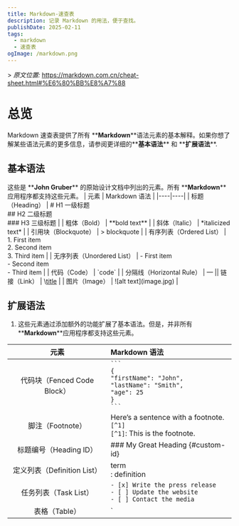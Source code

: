 ```yaml
---
title: Markdown-速查表
description: 记录 Markdown 的用法，便于查找。
publishDate: 2025-02-11
tags:
  - markdown
  - 速查表
ogImage: /markdown.png
---
```

\> *原文位置:* <https://markdown.com.cn/cheat-sheet.html#%E6%80%BB%E8%A7%88>

# 总览

Markdown 速查表提供了所有 \*\***Markdown**\*\*语法元素的基本解释。如果你想了解某些语法元素的更多信息，请参阅更详细的\*\***基本语法**\*\* 和 \*\***扩展语法**\*\*.

## 基本语法

这些是 \*\***John Gruber**\*\* 的原始设计文档中列出的元素。所有 \*\***Markdown**\*\*应用程序都支持这些元素。
| 元素 | Markdown 语法 |
|----|----|
| 标题（Heading） | # H1 一级标题<br> ## H2 二级标题<br> ### H3 三级标题 |
| 粗体（Bold） | \*\*bold text\*\* |
| 斜体（Italic） | \*italicized text\* |
| 引用块（Blockquote） | > blockquote |
| 有序列表（Ordered List） | 1. First item<br> 2. Second item<br> 3. Third item |
| 无序列表（Unordered List） | - First item<br> - Second item<br> - Third item |
| 代码（Code） | \`code\` |
| 分隔线（Horizontal Rule） | — || 链接（Link） | \\[title](<https://www.example.com>) |
| 图片（Image） | !\[alt text](image.jpg) |

## 扩展语法

1. 这些元素通过添加额外的功能扩展了基本语法。但是，并非所有 \*\***Markdown**\*\*应用程序都支持这些元素。

| 元素 | Markdown 语法 |
|:--:|:---|
| 代码块（Fenced Code Block） | ```` ``` ````<br>`{`<br/>`"firstName": "John",`<br/>`"lastName": "Smith",`<br/>`"age": 25`<br/>`}`<br>```` ``` ```` |
| 脚注（Footnote） | Here’s a sentence with a footnote. `[^1]`<br/>`[^1]`: This is the footnote. |
| 标题编号（Heading ID） | ### My Great Heading {#custom-id} |
| 定义列表（Definition List） | term<br />: definition |
| 任务列表（Task List）| `- [x] Write the press release`<br/>`- [ ] Update the website`<br/>`- [ ] Contact the media` |
| 表格（Table） | `| Syntax | Description |`<br/>`| -----------  |  -----------  |`<br/>`| Header  |  Title  |`<br/>`| Paragraph | Text |` |
